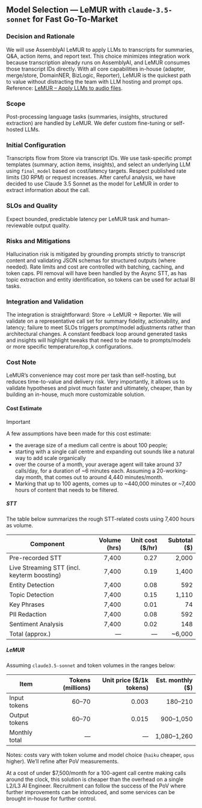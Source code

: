 ## Model Selection — LeMUR with `claude-3.5-sonnet` for Fast Go-To-Market


### Decision and Rationale
We will use AssemblyAI LeMUR to apply LLMs to transcripts for summaries, Q&A, action items, and report text. This choice minimizes integration work because transcription already runs on AssemblyAI, and LeMUR consumes those transcript IDs directly. With all core capabilities in-house (adapter, merge/store, DomainNER, BizLogic, Reporter), LeMUR is the quickest path to value without distracting the team with LLM hosting and prompt ops. Reference: [LeMUR – Apply LLMs to audio files](https://www.assemblyai.com/docs/lemur/apply-llms-to-audio-files).

### Scope
Post-processing language tasks (summaries, insights, structured extraction) are handled by LeMUR. We defer custom fine-tuning or self-hosted LLMs.

### Initial Configuration
Transcripts flow from Store via transcript IDs. We use task-specific prompt templates (summary, action items, insights), and select an underlying LLM using `final_model` based on cost/latency targets. Respect published rate limits (30 RPM) or request increases. 
After careful analysis, we have decided to use Claude 3.5 Sonnet as the model for LeMUR in order to extract information about the call.

### SLOs and Quality
Expect bounded, predictable latency per LeMUR task and human-reviewable output quality. 

### Risks and Mitigations
Hallucination risk is mitigated by grounding prompts strictly to transcript content and validating JSON schemas for structured outputs (where needed). Rate limits and cost are controlled with batching, caching, and token caps. PII removal will have been handled by the Async STT, as has topic extraction and entity identification, so tokens can be used for actual BI tasks. 

### Integration and Validation
The integration is straightforward: Store → LeMUR → Reporter. We will validate on a representative call set for summary fidelity, actionability, and latency; failure to meet SLOs triggers prompt/model adjustments rather than architectural changes. 
A constant feedback loop around generated tasks and insights will highlight tweaks that need to be made to prompts/models or more specific temperature/top_k configurations.

### Cost Note
LeMUR’s convenience may cost more per task than self-hosting, but reduces time-to-value and delivery risk. Very importantly, it allows us to validate hypotheses and pivot much faster and ultimately, cheaper, than by building an in-house, much more customizable solution.

#### Cost Estimate
> [!IMPORTANT]
> A few assumptions have been made for this cost estimate:
>- the average size of a medium call centre is about 100 people;
>- starting with a single call centre and expanding out sounds like a natural way to add scale organically
>- over the course of a month, your average agent will take around 37 calls/day, for a duration of ~6 minutes each. Assuming a 20-working-day month, that comes out to around 4,440 minutes/month. 
>- Marking that up to 100 agents, comes up to ~440,000 minutes or ~7,400 hours of content that needs to be filtered.


##### STT
The table below summarizes the rough STT-related costs using 7,400 hours as volume.

| Component | Volume (hrs) | Unit cost ($/hr) | Subtotal ($) |
|---|---:|---:|---:|
| Pre-recorded STT | 7,400 | 0.27 | 2,000 |
| Live Streaming STT (incl. keyterm boosting) | 7,400 | 0.19 | 1,400 |
| Entity Detection | 7,400 | 0.08 | 592 |
| Topic Detection | 7,400 | 0.15 | 1,110 |
| Key Phrases | 7,400 | 0.01 | 74 |
| PII Redaction | 7,400 | 0.08 | 592 |
| Sentiment Analysis | 7,400 | 0.02 | 148 |
| Total (approx.) | — | — | ~6,000 |

##### LeMUR
Assuming `claude3.5-sonnet` and token volumes in the ranges below:

| Item | Tokens (millions) | Unit price ($/1k tokens) | Est. monthly ($) |
|---|---:|---:|---:|
| Input tokens | 60–70 | 0.003 | 180–210 |
| Output tokens | 60–70 | 0.015 | 900–1,050 |
| Monthly total | — | — | 1,080–1,260 |

Notes: costs vary with token volume and model choice (`haiku` cheaper, `opus` higher). We’ll refine after PoV measurements.

At a cost of under $7,500/month for a 100-agent call centre making calls around the clock, this solution is cheaper than the overhead on a single L2/L3 AI Engineer. Recruitment can follow the success of the PoV where further improvements can be introduced, and some services can be brought in-house for further control.